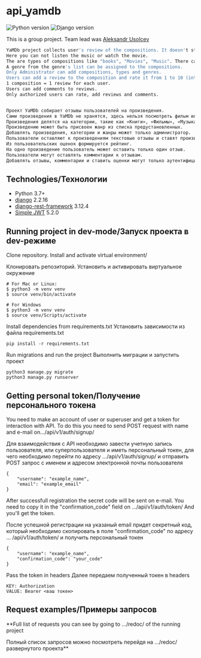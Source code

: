 # api_yamdb
![Python version](https://img.shields.io/badge/python-3.7-yellow) ![Django version](https://img.shields.io/badge/django-2.2-orange)

This is a group project. Team lead was [Aleksandr Usolcev](https://github.com/AleksandrUsolcev/api-yamdb) 

```sh
YaMDb project collects user's review of the compositions. It doesn't store the compositions. 
Here you can not listen the music or watch the movie.
The are types of compositions like "books", "Movies", "Music". There can be more types.
A genre from the genre's list can be assigned to the compositions.
Only Administrator can add compositions, types and genres.
Users can add a review to the composition and rate it from 1 to 10 (integer number) which forms composition's rating. 
1 composition = 1 review for each user.
Users can add comments to reviews.
Only authorized users can rate, add reviews and comments.


Проект YaMDb собирает отзывы пользователей на произведения. 
Сами произведения в YaMDb не хранятся, здесь нельзя посмотреть фильм или послушать музыку.
Произведения делятся на категории, такие как «Книги», «Фильмы», «Музыка». Список категорий может быть расширен.
Произведению может быть присвоен жанр из списка предустановленных. 
Добавлять произведения, категории и жанры может только администратор.
Пользователи оставляют к произведениям текстовые отзывы и ставят произведению оценку в диапазоне от одного до десяти.
Из пользовательских оценок формируется рейтинг. 
На одно произведение пользователь может оставить только один отзыв.
Пользователи могут оставлять комментарии к отзывам.
Добавлять отзывы, комментарии и ставить оценки могут только аутентифицированные пользователи.
```
## Technologies/Технологии

- Python 3.7+
- [django](https://github.com/django/django) 2.2.16
- [django-rest-framework](https://github.com/encode/django-rest-framework)
  3.12.4
- [Simple JWT](https://github.com/jazzband/djangorestframework-simplejwt) 5.2.0

## Running project in dev-mode/Запуск проекта в dev-режиме

Clone repository. Install and activate virtual environment/

Клонировать репозиторий. Установить и активировать виртуальное окружение

```
# For Mac or Linux:
$ python3 -m venv venv
$ source venv/bin/activate

# For Windows
$ python3 -m venv venv
$ source venv/Scripts/activate 
``` 

Install dependencies  from requirements.txt
Установить зависимости из файла requirements.txt

```
pip install -r requirements.txt
``` 

Run migrations and run the project
Выполнить миграции и запустить проект

```
python3 manage.py migrate
python3 manage.py runserver
``` 

## Getting personal token/Получение персонального токена

You need to make an account of user or superuser and get a token for interaction with API.
To do this you need to send POST request with name and e-mail on.../api/v1/auth/signup/

Для взаимодействия с API необходимо завести учетную запись пользователя,
или суперпользователя и иметь персональный токен, для чего необходимо
перейти по адресу .../api/v1/auth/signup/ и отправить POST запрос с
именем и адресом электронной почты пользователя

```
{
    "username": "example_name",
    "email": "example_email"
}
``` 
After successfull registration the secret code will be sent on e-mail.
You need to copy it in the "confirmation_code" field on .../api/v1/auth/token/
And you'll get the token.

После успешной регистрации на указаный email придет секретный код, который
необходимо скопировать в поле "confirmation_code" по адресу ...
/api/v1/auth/token/ и получить персональный токен

```
{
    "username": "example_name",
    "confirmation_code": "your_code"
}
``` 

Pass the token in headers
Далее передаем полученный токен в headers

```
KEY: Authorization
VALUE: Bearer <ваш токен>
``` 

## Request examples/Примеры запросов

**Full list of requests you can see by going to .../redoc/ of the running project

Полный список запросов можно посмотреть перейдя на .../redoc/
развернутого проекта**
